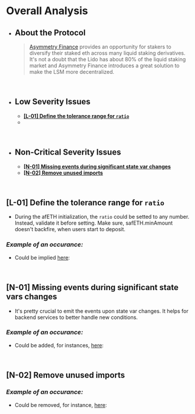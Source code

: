 # Overall Analysis
* ## About the Protocol
  > [Asymmetry Finance](https://www.asymmetry.finance/) provides an opportunity for stakers to diversify their staked eth across many liquid staking derivatives. It's not a doubt that the Lido has about 80% of the liquid staking market and Asymmetry Finance introduces a great solution to make the LSM more decentralized.

</br>

* ## Low Severity Issues
  * **[[L-01] Define the tolerance range for `ratio`](#l-01-define-the-tolerance-range-for-ratio)**
  * 
</br>

* ## Non-Critical Severity Issues
  * **[[N-01] Missing events during significant state var changes](#n-01-missing-events-during-significant-state-vars-changes)**
  * **[[N-02] Remove unused imports](#n-02-remove-unused-imports)**

</br>

## **[L-01] Define the tolerance range for `ratio`**<a name="L-01"></a>

- During the afETH initialization, the `ratio` could be setted to any number. Instead, validate it before setting. Make sure, safETH.minAmount doesn't backfire, when users start to deposit.

### ***Example of an occurance:***

- Could be implied [here](https://github.com/code-423n4/2023-09-asymmetry/blob/main/contracts/AfEth.sol#L72-L75):


</br>

## **[N-01] Missing events during significant state vars changes**<a name="N-01"></a>

- It's pretty crucial to emit the events upon state var changes. It helps for backend services to better handle new conditions. 

### ***Example of an occurance:***

- Could be added, for instances, [here](https://github.com/code-423n4/2023-09-asymmetry/blob/main/contracts/AfEth.sol#L81-L126):


</br>

## **[N-02] Remove unused imports**<a name="N-02"></a>

### ***Example of an occurance:***

- Could be removed, for instance, [here](https://github.com/code-423n4/2023-09-asymmetry/blob/main/contracts/strategies/votium/VotiumStrategyCore.sol#L6):


</br>
